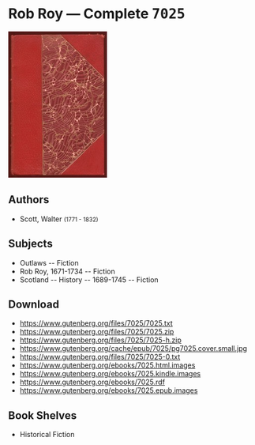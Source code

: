# Rob Roy — Complete <kbd>7025</kbd>

![](./cover.medium.jpg "")

## Authors


 - Scott, Walter <small>(1771 - 1832)</small>

## Subjects


 - Outlaws -- Fiction
 - Rob Roy, 1671-1734 -- Fiction
 - Scotland -- History -- 1689-1745 -- Fiction

## Download


 - https://www.gutenberg.org/files/7025/7025.txt
 - https://www.gutenberg.org/files/7025/7025.zip
 - https://www.gutenberg.org/files/7025/7025-h.zip
 - https://www.gutenberg.org/cache/epub/7025/pg7025.cover.small.jpg
 - https://www.gutenberg.org/files/7025/7025-0.txt
 - https://www.gutenberg.org/ebooks/7025.html.images
 - https://www.gutenberg.org/ebooks/7025.kindle.images
 - https://www.gutenberg.org/ebooks/7025.rdf
 - https://www.gutenberg.org/ebooks/7025.epub.images

## Book Shelves


 - Historical Fiction
